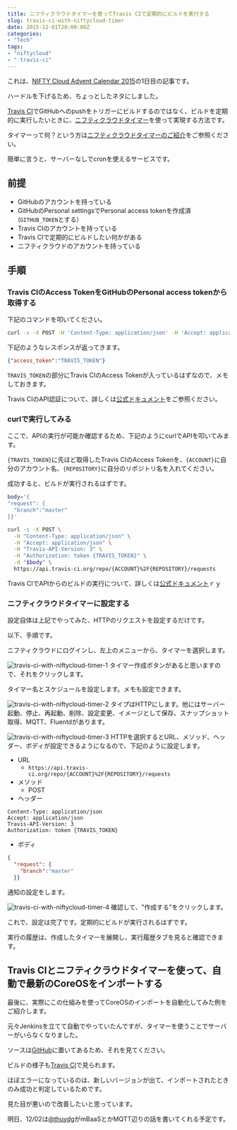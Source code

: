 ```yaml
---
title: ニフティクラウドタイマーを使ってTravis CIで定期的にビルドを実行する
slug: travis-ci-with-niftycloud-timer
date: 2015-12-01T20:00:00Z
categories: 
- "Tech"
tags: 
- "niftycloud"
- " travis-ci"
---
```



これは、[NIFTY Cloud Advent Calendar 2015](http://qiita.com/advent-calendar/2015/niftycloud)の1日目の記事です。

ハードルを下げるため、ちょっとしたネタにしました。

[Travis CI][0]でGitHubへのpushをトリガーにビルドするのではなく、ビルドを定期的に実行したいときに、[ニフティクラウドタイマー][1]を使って実現する方法です。

タイマーって何？という方は[ニフティクラウドタイマーのご紹介](http://blog.cloud.nifty.com/4058/)をご参照ください。

簡単に言うと、サーバーなしでcronを使えるサービスです。

## 前提

* GitHubのアカウントを持っている
* GitHubのPersonal settingsでPersonal access tokenを作成済(`GITHUB_TOKEN`とする）
* Travis CIのアカウントを持っている
* Travis CIで定期的にビルドしたい何かがある
* ニフティクラウドのアカウントを持っている

## 手順

### Travis CIのAccess TokenをGitHubのPersonal access tokenから取得する

下記のコマンドを叩いてください。

```bash
curl -s -X POST -H 'Content-Type: application/json' -H 'Accept: application/vnd.travis-ci.2+json' https://api.travis-ci.org/auth/github -d '{"github_token":"GITHUB_TOKEN"}'
```

下記のようなレスポンスが返ってきます。

```json
{"access_token":"TRAVIS_TOKEN"}
```

`TRAVIS_TOKEN`の部分にTravis CIのAccess Tokenが入っているはずなので、メモしておきます。

Travis CIのAPI認証について、詳しくは[公式ドキュメント](http://docs.travis-ci.com/api/#authentication)をご参照ください。

### curlで実行してみる

ここで、APIの実行が可能か確認するため、下記のようにcurlでAPIを叩いてみます。

`{TRAVIS_TOKEN}`に先ほど取得したTravis CIのAccess Tokenを、`{ACCOUNT}`に自分のアカウント名、`{REPOSITORY}`に自分のリポジトリ名を入れてください。

成功すると、ビルドが実行されるはずです。

```bash
body='{
"request": {
  "branch":"master"
}}'

curl -s -X POST \
  -H "Content-Type: application/json" \
  -H "Accept: application/json" \
  -H "Travis-API-Version: 3" \
  -H "Authorization: token {TRAVIS_TOKEN}" \
  -d "$body" \
  https://api.travis-ci.org/repo/{ACCOUNT}%2F{REPOSITORY}/requests
```

Travis CIでAPIからのビルドの実行について、詳しくは[公式ドキュメント](http://docs.travis-ci.com/user/triggering-builds/)ｒｙ

### ニフティクラウドタイマーに設定する

設定自体は上記でやってみた、HTTPのリクエストを設定するだけです。

以下、手順です。

ニフティクラウドにログインし、左上のメニューから、タイマーを選択します。

![travis-ci-with-niftycloud-timer-1](/images/20151201-travis-ci-with-niftycloud-timer-1.png)
タイマー作成ボタンがあると思いますので、それをクリックします。

タイマー名とスケジュールを設定します。メモも設定できます。

![travis-ci-with-niftycloud-timer-2](/images/20151201-travis-ci-with-niftycloud-timer-2.png)
タイプはHTTPにします。他にはサーバー起動、停止、再起動、削除、設定変更、イメージとして保存、スナップショット取得、MQTT、Fluentdがあります。

![travis-ci-with-niftycloud-timer-3](/images/20151201-travis-ci-with-niftycloud-timer-3.png)
HTTPを選択するとURL、メソッド、ヘッダー、ボディが設定できるようになるので、下記のように設定します。

* URL
    * `https://api.travis-ci.org/repo/{ACCOUNT}%2F{REPOSITORY}/requests`
* メソッド
    * POST
* ヘッダー

```
Content-Type: application/json
Accept: application/json
Travis-API-Version: 3
Authorization: token {TRAVIS_TOKEN}
```

* ボディ

```json
{
  "request": {
    "branch":"master"
  }}
```

通知の設定をします。

![travis-ci-with-niftycloud-timer-4](/images/20151201-travis-ci-with-niftycloud-timer-4.png)
確認して、"作成する"をクリックします。

これで、設定は完了です。定期的にビルドが実行されるはずです。

実行の履歴は、作成したタイマーを展開し、実行履歴タブを見ると確認できます。

## Travis CIとニフティクラウドタイマーを使って、自動で最新のCoreOSをインポートする

最後に、実際にこの仕組みを使ってCoreOSのインポートを自動化してみた例をご紹介します。

元々Jenkinsを立てて自動でやっていたんですが、タイマーを使うことでサーバーがいらなくなりました。

ソースは[GitHub](https://github.com/higebu/niftycloud-coreos-scripts)に置いてあるため、それを見てください。

ビルドの様子も[Travis CI](https://travis-ci.org/higebu/niftycloud-coreos-scripts)で見られます。

ほぼエラーになっているのは、新しいバージョンが出て、インポートされたときのみ成功と判定しているためです。

見た目が悪いので改善したいと思っています。


明日、12/02は[@thuydg](http://qiita.com/thuydg@github)がmBaaSとかMQTT辺りの話を書いてくれる予定です。

 [0]: https://travis-ci.org/
 [1]: http://cloud.nifty.com/service/timer.htm
